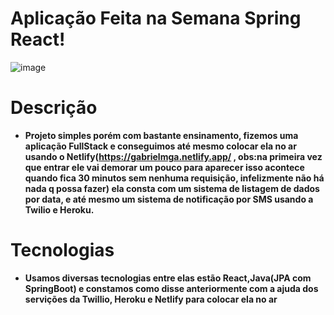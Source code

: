# Aplicação Feita na Semana Spring React!

![image](https://user-images.githubusercontent.com/59092579/189537998-da7f1573-b037-46e8-86b3-c39112c49d01.png)

# Descrição

- <strong>Projeto simples porém com bastante ensinamento, fizemos uma aplicação FullStack e conseguimos até mesmo colocar ela no ar usando o Netlify(https://gabrielmga.netlify.app/ , obs:na primeira vez que entrar ele vai demorar um pouco para aparecer isso acontece quando fica 30 minutos sem nenhuma requisição, infelizmente não há nada q possa fazer)
ela consta com um sistema de listagem de dados por data, e até mesmo um sistema de notificação por SMS usando a Twilio e Heroku.</strong>

# Tecnologias

- <strong>Usamos diversas tecnologias entre elas estão React,Java(JPA com SpringBoot) e constamos como disse anteriormente com a ajuda dos servições da Twillio, Heroku
e Netlify para colocar ela no ar</strong>
